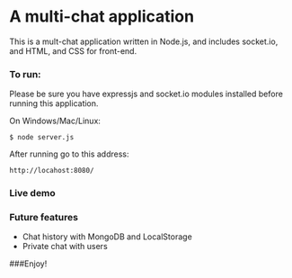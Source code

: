 A multi-chat application
===

This is a mult-chat application written in Node.js, and includes socket.io, and HTML, and CSS for front-end.

### To run:

Please be sure you have expressjs and socket.io modules installed before running this application.

On Windows/Mac/Linux:

	$ node server.js
	
After running go to this address:

	http://locahost:8080/
	

### Live demo

### Future features

- Chat history with MongoDB and LocalStorage
- Private chat with users
	
###Enjoy!
